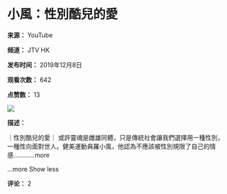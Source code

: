 # 小風：性別酷兒的愛

**来源：** YouTube

**频道：** JTV HK

**发布时间：** 2019年12月8日

**观看次数：** 642

**点赞数：** 13

[![](https://yt3.ggpht.com/ytc/AIdro_kDWFn2GYV6uV1xMvT3JiASYyvpbmXLAL9ZSQiNMcaqmgM=s48-c-k-c0x00ffffff-no-rj)](/@jtvhk8612)

**描述：**

｜性別酷兒的愛｜ 或許靈魂是雌雄同體，只是傳統社會讓我們選擇用一種性別，一種性向面對世人。健美運動員羅小風，他認為不應該被性別規限了自己的情感......…...more

...more Show less

**评论：** 2
